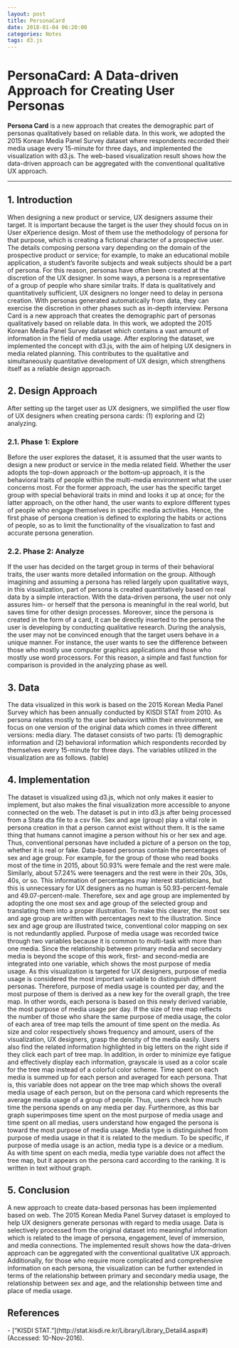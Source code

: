 ```yaml
---
layout: post
title: PersonaCard
date: 2018-01-04 06:20:00
categories: Notes
tags: d3.js
---
```


<h1>PersonaCard: A Data-driven Approach for Creating User Personas</h1>

  **Persona Card** is a new approach that creates the demographic part of personas qualitatively based on reliable data. In this work, we adopted the 2015 Korean Media Panel Survey dataset where respondents recorded their media usage every 15-minute for three days, and implemented the visualization with d3.js. The web-based visualization result shows how the data-driven approach can be aggregated with the conventional qualitative UX approach.

----

<h2>1. Introduction</h2>
  When designing a new product or service, UX designers assume their target. It is important because the target is the user they should focus on in User eXperience design. Most of them use the methodology of persona for that purpose, which is creating a fictional character of a prospective user. The details composing persona vary depending on the domain of the prospective product or service; for example, to make an educational mobile application, a student’s favorite subjects and weak subjects should be a part of persona. For this reason, personas have often been created at the discretion of the UX designer.
  In some ways, a persona is a representative of a group of people who share similar traits. If data is qualitatively and quantitatively sufficient, UX designers no longer need to delay in persona creation. With personas generated automatically from data, they can exercise the discretion in other phases such as in-depth interview.
  Persona Card is a new approach that creates the demographic part of personas qualitatively based on reliable data. In this work, we adopted the 2015 Korean Media Panel Survey dataset which contains a vast amount of information in the field of media usage. After exploring the dataset, we implemented the concept with d3.js, with the aim of helping UX designers in media related planning. This contributes to the qualitative and simultaneously quantitative development of UX design, which strengthens itself as a reliable design approach.
  
<h2>2. Design Approach</h2>
  After setting up the target user as UX designers, we simplified the user flow of UX designers when creating persona cards: (1) exploring and (2) analyzing.

<h3>2.1. Phase 1: Explore</h3>
  Before the user explores the dataset, it is assumed that the user wants to design a new product or service in the media related field. Whether the user adopts the top-down approach or the bottom-up approach, it is the behavioral traits of people within the multi-media environment what the user concerns most. For the former approach, the user has the specific target group with special behavioral traits in mind and looks it up at once; for the latter approach, on the other hand, the user wants to explore different types of people who engage themselves in specific media activities. Hence, the first phase of persona creation is defined to exploring the habits or actions of people, so as to limit the functionality of the visualization to fast and accurate persona generation.

<h3>2.2. Phase 2: Analyze</h3>
  If the user has decided on the target group in terms of their behavioral traits, the user wants more detailed information on the group. Although imagining and assuming a persona has relied largely upon qualitative ways, in this visualization, part of persona is created quantitatively based on real data by a simple interaction. With the data-driven persona, the user not only assures him- or herself that the persona is meaningful in the real world, but saves time for other design processes. Moreover, since the persona is created in the form of a card, it can be directly inserted to the persona the user is developing by conducting qualitative research.
  During the analysis, the user may not be convinced enough that the target users behave in a unique manner. For instance, the user wants to see the difference between those who mostly use computer graphics applications and those who mostly use word processors. For this reason, a simple and fast function for comparison is provided in the analyzing phase as well.

<h2>3. Data</h2>
  The data visualized in this work is based on the 2015 Korean Media Panel Survey which has been annually conducted by KISDI STAT from 2010. As persona relates mostly to the user behaviors within their environment, we focus on one version of the original data which comes in three different versions: media diary.
  The dataset consists of two parts: (1) demographic information and (2) behavioral information which respondents recorded by themselves every 15-minute for three days. The variables utilized in the visualization are as follows. (table)

<h2>4. Implementation</h2>
  The dataset is visualized using d3.js, which not only makes it easier to implement, but also makes the final visualization more accessible to anyone connected on the web. The dataset is put in into d3.js after being processed from a Stata dta file to a csv file.
  Sex and age (group) play a vital role in persona creation in that a person cannot exist without them. It is the same thing that humans cannot imagine a person without his or her sex and age. Thus, conventional personas have included a picture of a person on the top, whether it is real or fake.
  Data-based personas contain the percentages of sex and age group. For example, for the group of those who read books most of the time in 2015, about 50.93% were female and the rest were male. Similarly, about 57.24% were teenagers and the rest were in their 20s, 30s, 40s, or so. This information of percentages may interest statisticians, but this is unnecessary for UX designers as no human is 50.93-percent-female and 49.07-percent-male. Therefore, sex and age group are implemented by adopting the one most sex and age group of the selected group and translating them into a proper illustration. To make this clearer, the most sex and age group are written with percentages next to the illustration. Since sex and age group are illustrated twice, conventional color mapping on sex is not redundantly applied.
  Purpose of media usage was recorded twice through two variables because it is common to multi-task with more than one media. Since the relationship between primary media and secondary media is beyond the scope of this work, first- and second-media are integrated into one variable, which shows the most purpose of media usage. As this visualization is targeted for UX designers, purpose of media usage is considered the most important variable to distinguish different personas. Therefore, purpose of media usage is counted per day, and the most purpose of them is derived as a new key for the overall graph, the tree map. In other words, each persona is based on this newly derived variable, the most purpose of media usage per day.
  If the size of tree map reflects the number of those who share the same purpose of media usage, the color of each area of tree map tells the amount of time spent on the media. As size and color respectively shows frequency and amount, users of the visualization, UX designers, grasp the density of the media easily. Users also find the related information highlighted in big letters on the right side if they click each part of tree map. In addition, in order to minimize eye fatigue and effectively display each information, grayscale is used as a color scale for the tree map instead of a colorful color scheme.
  Time spent on each media is summed up for each person and averaged for each persona. That is, this variable does not appear on the tree map which shows the overall media usage of each person, but on the persona card which represents the average media usage of a group of people. Thus, users check how much time the persona spends on any media per day. Furthermore, as this bar graph superimposes time spent on the most purpose of media usage and time spent on all medias, users understand how engaged the persona is toward the most purpose of media usage.
  Media type is distinguished from purpose of media usage in that it is related to the medium. To be specific, if purpose of media usage is an action, media type is a device or a medium. As with time spent on each media, media type variable does not affect the tree map, but it appears on the persona card according to the ranking. It is written in text without graph.

<h2>5. Conclusion</h2>
  A new approach to create data-based personas has been implemented based on web. The 2015 Korean Media Panel Survey dataset is employed to help UX designers generate personas with regard to media usage. Data is selectively processed from the original dataset into meaningful information which is related to the image of persona, engagement, level of immersion, and media connections. The implemented result shows how the data-driven approach can be aggregated with the conventional qualitative UX approach. Additionally, for those who require more complicated and comprehensive information on each persona, the visualization can be further extended in terms of the relationship between primary and secondary media usage, the relationship between sex and age, and the relationship between time and place of media usage.

<h2>References</h2>
- [“KISDI STAT.”](http://stat.kisdi.re.kr/Library/Library_Detail4.aspx#) (Accessed: 10-Nov-2016).
